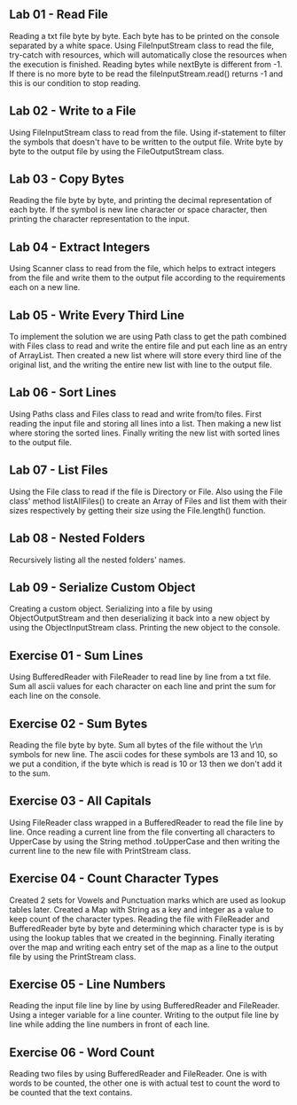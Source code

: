 Lab 01 - Read File
-

Reading a txt file byte by byte. Each byte has to be printed on the console separated by a white space. Using FileInputStream 
class to read the file, try-catch with resources, which will automatically close the resources when the execution is finished. 
Reading bytes while nextByte is different from -1. If there is no more byte to be read the fileInputStream.read() returns 
-1 and this is our condition to stop reading. 

Lab 02 - Write to a File
-

Using FileInputStream class to read from the file. Using if-statement to filter the symbols that doesn't have to be 
written to the output file. Write byte by byte to the output file by using the FileOutputStream class.

Lab 03 - Copy Bytes
-

Reading the file byte by byte, and printing the decimal representation of each byte. If the symbol is new line character 
or space character, then printing the character representation to the input.

Lab 04 - Extract Integers
-

Using Scanner class to read from the file, which helps to extract integers from the file and write them to the output file 
according to the requirements each on a new line.

Lab 05 - Write Every Third Line
-

To implement the solution we are using Path class to get the path combined with Files class to read and write the entire file 
and put each line as an entry of ArrayList<String>. Then created a new list where will store every third line of the 
original list, and the writing the entire new list with line to the output file.

Lab 06 - Sort Lines
-

Using Paths class and Files class to read and write from/to files. First reading the input file and storing all lines 
into a list. Then making a new list where storing the sorted lines. Finally writing the new list with sorted lines to 
the output file.

Lab 07 - List Files
-

Using the File class to read if the file is Directory or File. Also using the File class' method listAllFiles() to 
create an Array of Files and list them with their sizes respectively by getting their size using the File.length() 
function.

Lab 08 - Nested Folders
-

Recursively listing all the nested folders' names.

Lab 09 - Serialize Custom Object
-

Creating a custom object. Serializing into a file by using ObjectOutputStream and then deserializing it back into a new 
object by using the ObjectInputStream class. Printing the new object to the console.

Exercise 01 - Sum Lines
-

Using BufferedReader with FileReader to read line by line from a txt file. Sum all ascii values for each character on 
each line and print the sum for each line on the console. 

Exercise 02 - Sum Bytes
-

Reading the file byte by byte. Sum all bytes of the file without the \r\n symbols for new line. The ascii codes for 
these symbols are 13 and 10, so we put a condition, if the byte which is read is 10 or 13 then we don't add it to the sum.

Exercise 03 - All Capitals
-

Using FileReader class wrapped in a BufferedReader to read the file line by line. Once reading a current line from the file 
converting all characters to UpperCase by using the String method .toUpperCase and then writing the current line to the new 
file with PrintStream class.

Exercise 04 - Count Character Types
-

Created 2 sets for Vowels and Punctuation marks which are used as lookup tables later. Created a Map with String as a key 
and integer as a value to keep count of the character types. Reading the file with FileReader and BufferedReader byte by byte 
and determining which character type is is by using the lookup tables that we created in the beginning. Finally iterating 
over the map and writing each entry set of the map as a line to the output file by using the PrintStream class.

Exercise 05 - Line Numbers
-

Reading the input file line by line by using BufferedReader and FileReader. Using a integer variable for a line counter. 
Writing to the output file line by line while adding the line numbers in front of each line. 

Exercise 06 - Word Count
-

Reading two files by using BufferedReader and FileReader. One is with words to be counted, the other one is with actual 
test to count the word to be counted that the text contains.